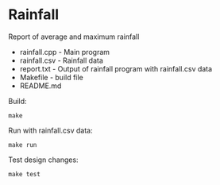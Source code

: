 # Rainfall

Report of average and maximum rainfall

* rainfall.cpp - Main program
* rainfall.csv - Rainfall data
* report.txt - Output of rainfall program with rainfall.csv data
* Makefile - build file
* README.md

Build:

```console
make
```

Run with rainfall.csv data:

```console
make run
```

Test design changes:

```console
make test
```

